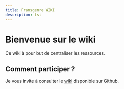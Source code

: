 ```yaml
---
title: Fransgenre WIKI
description: tst
---
```


# Bienvenue sur le wiki

Ce wiki à pour but de centraliser les ressources.

## Comment participer ?

Je vous invite à consulter le [wiki](https://github.com/fransgenre/fransgenre.github.io/wiki) disponible sur Github.
